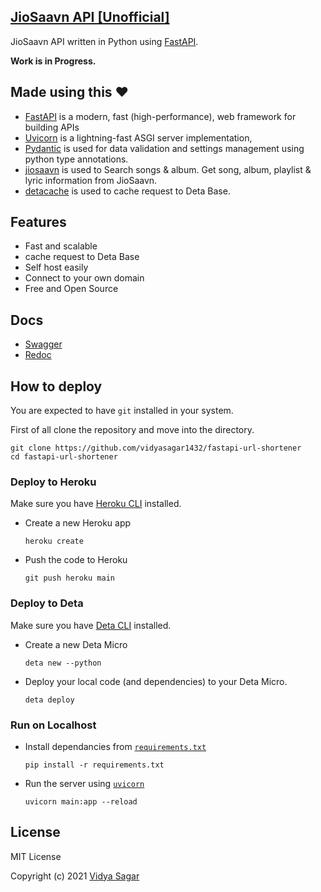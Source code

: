 ## [JioSaavn API [Unofficial]](https://jiosaavn.deta.dev/)

JioSaavn API written in Python using [FastAPI](https://github.com/tiangolo/fastapi).

**Work is in Progress.**
## **Made using this** :heart:
- [FastAPI](https://github.com/tiangolo/fastapi) is a modern, fast (high-performance), web framework for building APIs
- [Uvicorn](https://github.com/encode/uvicorn) is a lightning-fast ASGI server implementation,
- [Pydantic](https://github.com/samuelcolvin/pydantic/) is used for data validation and settings management using python type annotations.
- [jiosaavn](https://github.com/vidyasagar1432/jiosaavn) is used to Search songs & album. Get song, album, playlist & lyric information from JioSaavn.
- [detacache](https://github.com/vidyasagar1432/detacache) is used to cache request to Deta Base.
## Features

- Fast and scalable
- cache request to Deta Base
- Self host easily
- Connect to your own domain
- Free and Open Source


## Docs

- [Swagger](https://jiosaavn.deta.dev/docs)
- [Redoc](https://jiosaavn.deta.dev/redoc)

## How to deploy

You are expected to have `git` installed in your system.

First of all clone the repository and move into the directory.

  ```shell
  git clone https://github.com/vidyasagar1432/fastapi-url-shortener
  cd fastapi-url-shortener
  ```

### Deploy to Heroku

Make sure you have [Heroku CLI](https://devcenter.heroku.com/articles/heroku-cli) installed.

- Create a new Heroku app
  ```shell
  heroku create
  ```

- Push the code to Heroku
  ```shell
  git push heroku main
  ```

### Deploy to Deta

Make sure you have [Deta CLI](https://docs.deta.sh/docs/cli/install) installed.

- Create a new Deta Micro
  ```shell
  deta new --python
  ```

- Deploy your local code (and dependencies) to your Deta Micro.
  ```shell
  deta deploy
  ```



### Run on Localhost
- Install dependancies from [`requirements.txt`](requirements.txt)
  ```shell
  pip install -r requirements.txt
  ```
- Run the server using [`uvicorn`](https://github.com/encode/uvicorn)
  ```shell
  uvicorn main:app --reload
  ```


## License

MIT License

Copyright (c) 2021 [Vidya Sagar](https://github.com/vidyasagar1432)